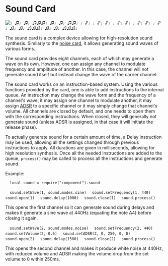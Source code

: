 # Sound Card

![♩♫♩♫♩♫♫♫♩♫♩♫♩♫♫♩♩♪♩♩♪♩♪♩♩♪♩♪♩♩♪♩♪♩♩♪♩♫♩♫♩♫♫♫♩♫♩♫♩♫♫♫♩](item:computronics:computronics.ocParts@9)

The sound card is a complex device allowing for high-resolution sound synthesis. Similarly to the [noise card](noise_card.md), it allows generating sound waves of various forms.

The sound card provides eight channels, each of which may generate a wave on its own. However, one can assign any channel to modulate frequency and amplitude of another. In this case, the channel will not generate sound itself but instead change the wave of the carrier channel.

The sound card works on an instruction-based system. Using the various functions provided by the card, one is able to add instructions to the internal queue. An instruction may change the wave form and the frequency of a channel's wave, it may assign one channel to modulate another, it may assign [ADSR](https://en.wikipedia.org/wiki/Synthesizer#Attack_Decay_Sustain_Release_.28ADSR.29_envelope) to a specific channel or it may simply change that channel's volume.
All channels are closed by default, and one needs to open them with the corresponding instructions. When closed, they will generally not generate sound (unless ADSR is assigned, in that case it will initiate the release phase).

To actually generate sound for a certain amount of time, a Delay instruction may be used, allowing all the settings changed through previous instructions to apply. All durations are given in milliseconds, allowing for high resolution synthesis. Once all the needed instructions are added to the queue, `process()` may be called to process all the instructions and generate sound.

Example:

`  local sound = require("component").sound`

`  sound.setWave(1, sound.modes.sine)`
`  sound.setFrequency(1, 440)`
`  sound.open(1)`
`  sound.delay(1000)`
`  sound.close(1)`
`  sound.process()`

This opens the first channel so it can generate sound during delays and makes it generate a sine wave at 440Hz (equating the note A4) before closing it again. 

`  sound.setWave(2, sound.modes.noise)`
`  sound.setFrequency(2, 440)`
`  sound.setVolume(2, 0.6)`
`  sound.setADSR(2, 0, 250, 0, 0)`
`  sound.open(2)`
`  sound.delay(1500)`
`  sound.close(2)`
`  sound.process()`

This opens the second channel and makes it produce white noise at 440Hz, with reduced volume and ADSR making the volume drop from the set volume to 0 within 250ms.  
